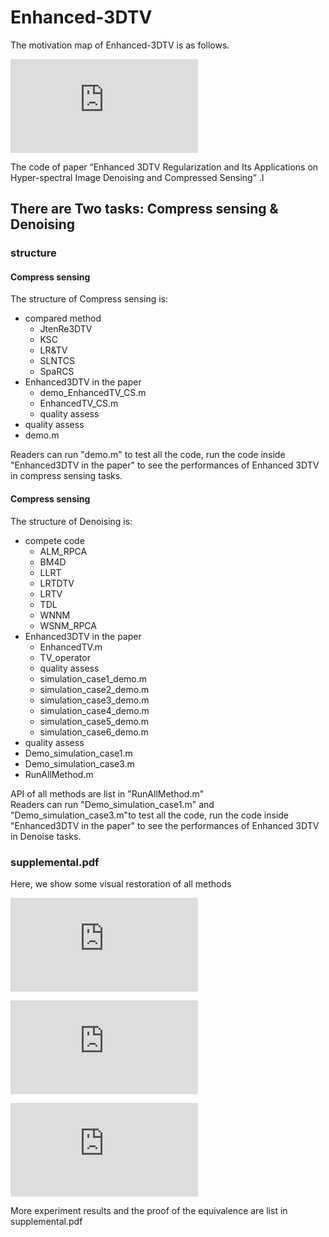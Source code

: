 # Enhanced-3DTV

The motivation map of Enhanced-3DTV is as follows. 

![motivation of Enhanced 3DTV](https://github.com/andrew-pengjj/Enhanced-3DTV/blob/master/Img/3DTVandOurs_v2.pdf)

The code of paper “Enhanced 3DTV Regularization and Its Applications on Hyper-spectral Image Denoising and Compressed Sensing” .I

## There are Two tasks: Compress sensing & Denoising 
### structure 
  #### Compress sensing
  The structure of Compress sensing is:
  * compared method 
    * JtenRe3DTV   
    * KSC
    * LR&TV
    * SLNTCS
    * SpaRCS
  * Enhanced3DTV in the paper
    * demo_EnhancedTV_CS.m
    * EnhancedTV_CS.m
    * quality assess
  * quality assess
  * demo.m
  
Readers can run "demo.m" to test all the code, run the code inside "Enhanced3DTV in the paper" to see the performances of Enhanced 3DTV in compress sensing tasks.
  #### Compress sensing
  The structure of Denoising is:
  * compete code
    * ALM_RPCA
    * BM4D
    * LLRT
    * LRTDTV
    * LRTV
    * TDL
    * WNNM
    * WSNM_RPCA
  * Enhanced3DTV in the paper
    * EnhancedTV.m
    * TV_operator
    * quality assess
    * simulation_case1_demo.m
    * simulation_case2_demo.m
    * simulation_case3_demo.m
    * simulation_case4_demo.m
    * simulation_case5_demo.m
    * simulation_case6_demo.m
  * quality assess
  * Demo_simulation_case1.m
  * Demo_simulation_case3.m
  * RunAllMethod.m

API of all methods are list in "RunAllMethod.m"  
Readers can run "Demo_simulation_case1.m" and "Demo_simulation_case3.m"to test all the code, run the code inside "Enhanced3DTV in the paper" to see the performances of Enhanced 3DTV in Denoise tasks.

### supplemental.pdf
Here, we show some visual restoration of all methods

![IndianPines](https://github.com/andrew-pengjj/Enhanced-3DTV/blob/master/Img/indian_pines_denosing.pdf)

![cs_dc_160](https://github.com/andrew-pengjj/Enhanced-3DTV/blob/master/Img/cs_dc_160.pdf)

![cs_lowal_80](https://github.com/andrew-pengjj/Enhanced-3DTV/blob/master/Img/cs_lowal_80.pdf)

More experiment results and the proof of the equivalence are list in supplemental.pdf

